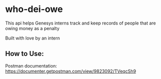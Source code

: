 # who-dei-owe   
This api helps Genesys interns track and keep records of people that are owing money as a penalty  
      
Built with love by an intern    

## How to Use:    
Postman documentation:   
https://documenter.getpostman.com/view/9823092/TVeqcSh9
